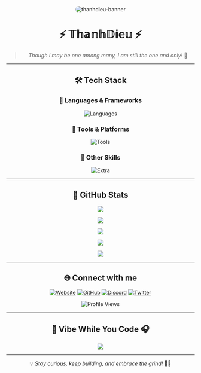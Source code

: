 <div align="center">

<img src="https://i.imgur.com/I5T0Zin.jpeg" alt="thanhdieu-banner" style="border-radius: 15px;">

# ⚡ 𝕋𝕙𝕒𝕟𝕙𝔻𝕚𝕖𝕦 ⚡

> *Though I may be one among many, I am still the one and only!* 🚀

---

## 🛠 Tech Stack

### 🚀 Languages & Frameworks
![Languages](https://skillicons.dev/icons?i=python,php,js,ts,java,cpp,rust,go,dart,swift,kotlin&perline=8&theme=dark)

### 🔧 Tools & Platforms
![Tools](https://skillicons.dev/icons?i=github,vscode,linux,git,docker,nginx,postgres,mysql,redis,aws,cloudflare&perline=6&theme=dark)

### 💎 Other Skills
![Extra](https://skillicons.dev/icons?i=figma,blender,flutter,graphql,selenium&perline=6&theme=dark)

---

## 🚀 GitHub Stats
<p align="center">
  <img src="https://github-readme-stats.vercel.app/api?username=WusThanhDieu&show_icons=true&hide=issues,contribs&theme=radical&hide_border=true&border_radius=10">
</p>
<p align="center">
  <img src="https://github-readme-streak-stats.herokuapp.com/?user=WusThanhDieu&theme=radical&hide_border=true&border_radius=10">
</p>
<p align="center">
  <img src="https://github-readme-stats.vercel.app/api/top-langs/?username=WusThanhDieu&layout=compact&theme=radical&hide_border=true&border_radius=10">
</p>
<p align="center">
  <img src="https://github-profile-trophy.vercel.app/?username=WusThanhDieu&theme=radical&no-bg=true&no-frame=true">
</p>
<p align="center">
  <img src="https://github-profile-summary-cards.vercel.app/api/cards/profile-details?username=WusThanhDieu&theme=radical">
</p>

---

## 🌐 Connect with me

[![Website](https://img.shields.io/badge/🌎-Website-0D1117?style=for-the-badge&logo=firefox&logoColor=white)](https://thanhdieu.com/)
[![GitHub](https://img.shields.io/badge/GitHub-100000?style=for-the-badge&logo=github&logoColor=white)](https://github.com/WusThanhDieu)
[![Discord](https://img.shields.io/badge/Discord-5865F2?style=for-the-badge&logo=discord&logoColor=white)](https://discord.com/users/YOUR_DISCORD_ID)
[![Twitter](https://img.shields.io/badge/Twitter-1DA1F2?style=for-the-badge&logo=twitter&logoColor=white)](https://twitter.com/YOUR_TWITTER_HANDLE)

![Profile Views](https://hits.seeyoufarm.com/api/count/incr/badge.svg?url=https%3A%2F%2Fgithub.com%2FWusThanhDieu&count_bg=%23000000&title_bg=%23000000&icon=spacex.svg&icon_color=%23E7E7E7&title=Hits&edge_flat=true)

---

## 🎵 Vibe While You Code 🎧
<p align="center">
  <img src="https://spotify-github-profile.vercel.app/api/view?uid=YOUR_SPOTIFY_ID&cover_image=true&theme=novatorem&show_offline=false&background_color=000000&bar_color=53b14f&bar_color_cover=true">
</p>

---

💡 *Stay curious, keep building, and embrace the grind!* 🚀🔥
